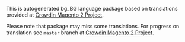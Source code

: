 This is autogenerated bg_BG language package based on translations provided at [Crowdin Magento 2 Project](https://crowdin.com/project/magento-2).

Please note that package may miss some translations. For progress on translation see `master` branch at  [Crowdin Magento 2 Project](https://crowdin.com/project/magento-2).